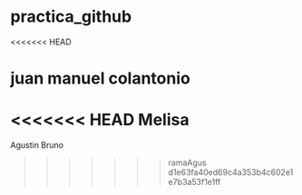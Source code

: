 # practica_github
<<<<<<< HEAD

juan manuel colantonio
=======
<<<<<<< HEAD
Melisa
=======
Agustin Bruno
>>>>>>> ramaAgus
>>>>>>> d1e63fa40ed69c4a353b4c602e1e7b3a53f1e1ff
